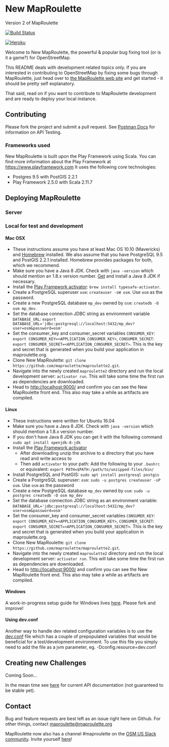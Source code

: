 # New MapRoulette
Version 2 of MapRoulette

[![Build Status](https://travis-ci.org/maproulette/maproulette2.svg?branch=master)](https://travis-ci.org/maproulette/maproulette2)

[![Heroku](http://heroku-badge.herokuapp.com/?app=maproulette2&style=flat&svg=1)](http://maproulette2.herokuapp.com/)

Welcome to New MapRoulette, the powerful & popular bug fixing tool (or is it a game?) for OpenStreetMap.

This README deals with development related topics only. If you are interested in contributing to OpenStreetMap by fixing some bugs through MapRoulette, just head over to [the MapRoulette web site](http://maproulette.org) and get started - it should be pretty self explanatory.

That said, read on if you want to contribute to MapRoulette development and are ready to deploy your local instance.

## Contributing

Please fork the project and submit a pull request. See [Postman Docs](postman/README.md) for information on API Testing.

### Frameworks used

New MapRoulette is built upon the Play Framework using Scala. You can find more information about the Play Framework at https://www.playframework.com
It uses the following core technologies:

* Postgres 9.5 with PostGIS 2.2.1
* Play Framework 2.5.0 with Scala 2.11.7

## Deploying MapRoulette

### Server

### Local for test and development

#### Mac OSX

* These instructions assume you have at least Mac OS 10.10 (Mavericks) and [Homebrew](http://brew.sh/) installed. We also assume that you have PostgreSQL 9.5 and PostGIS 2.2.1 installed. Homebrew provides packages for both, which we recommend.
* Make sure you have a Java 8 JDK. Check with `java -version` which should mention an 1.8.x version number. [Get](http://www.oracle.com/technetwork/java/javase/downloads/jdk8-downloads-2133151.html) and install a Java 8 JDK if necessary.
* Install the [Play Framework activator](https://www.playframework.com/documentation/2.5.x/Installing): `brew install typesafe-activator`.
* Create a PostgreSQL superuser `osm`: `createuser -sW osm`. Use `osm` as the password.
* Create a new PostgreSQL database `mp_dev` owned by `osm`: `createdb -O osm mp_dev`.
* Set the database connection JDBC string as environment variable `DATABASE_URL`: `export DATABASE_URL='jdbc:postgresql://localhost:5432/mp_dev?user=osm&password=osm'`
* Set the consumer_key and consumer_secret variables `CONSUMER_KEY`: `export CONSUMER_KEY=<APPLICATION_CONSUMER_KEY>`, `CONSUMER_SECRET`: `export CONSUMER_SECRET=<APPLICATION_CONSUMER_SECRET>`. This is the key and secret that is generated when you build your application in maproulette.org.
* Clone New MapRoulette: `git clone https://github.com/maproulette/maproulette2.git`.
* Navigate into the newly created `maproulette2` directory and run the local development server: `activator run`. This will take some time the first run as dependencies are downloaded.
* Head to [http://localhost:9000/](http://localhost:9000/) and confirm you can see the New MapRoulette front end. This also may take a while as artifacts are compiled.

#### Linux

* These instructions were written for Ubuntu 16.04
* Make sure you have a Java 8 JDK. Check with `java -version` which should mention a 1.8.x version number. 
* If you don't have Java 8 JDK you can get it with the following command `sudo apt install openjdk-8-jdk`
* Install the [Play Framework activator](https://www.playframework.com/documentation/2.5.x/Installing)
    * After downloading unzip the archive to a directory that you have read and write access to
    * Then add `activator` to your path: Add the following to your `.bashrc` or equivalent: `export PATH=$PATH:/path/to/unzipped-files/bin/`
* Install PostgreSQL and PostGIS: `sudo apt install postgresql postgis`
* Create a PostgreSQL superuser: `osm`: `sudo -u postgres createuser -sP osm`. Use `osm` as the password
* Create a new PostgreSQL database `mp_dev` owned by `osm`: `sudo -u postgres createdb -O osm mp_dev`
* Set the database connection JDBC string as an environment variable: `DATABASE_URL='jdbc:postgresql://localhost:5432/mp_dev?user=osm&password=osm'`
* Set the consumer_key and consumer_secret variables `CONSUMER_KEY`: `export CONSUMER_KEY=<APPLICATION_CONSUMER_KEY>`, `CONSUMER_SECRET`: `export CONSUMER_SECRET=<APPLICATION_CONSUMER_SECRET>`. This is the key and secret that is generated when you build your application in maproulette.org.
* Clone New MapRoulette: `git clone https://github.com/maproulette/maproulette2.git`.
* Navigate into the newly created `maproulette2` directory and run the local development server: `activator run`. This will take some time the first run as dependencies are downloaded.
* Head to [http://localhost:9000/](http://localhost:9000/) and confirm you can see the New MapRoulette front end. This also may take a while as artifacts are compiled.

#### Windows

A work-in-progress setup guide for Windows lives [here](https://gist.github.com/3710d7f15534ec747423a3117cd7cc9c). Please fork and improve!

#### Using dev.conf

Another way to handle dev related configuration variables is to use the [dev.conf](conf/dev.conf) file which has a couple of prepopulated variables that would be beneficial for a test/development environment. To use this file you simply need to add the file as a jvm parameter, eg. -Dconfig.resource=dev.conf

## Creating new Challenges

Coming Soon...

In the mean time see [here](docs/api.md) for current API documentation (not guaranteed to be stable yet).

## Contact

Bug and feature requests are best left as an issue right here on Github. For other things, contact maproulette@maproulette.org

MapRoulette now also has a channel #maproulette on the [OSM US Slack community](http://osmus.slack.com). Invite yourself [here](https://osmus-slack.herokuapp.com/)!
